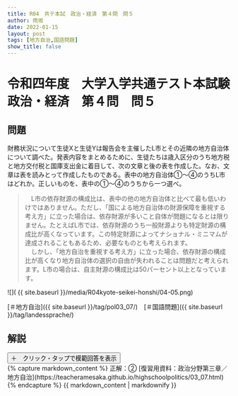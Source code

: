 ```yaml
---
title: R04　共テ本試　政治・経済　第４問　問５
author: 雨坂
date: 2022-01-15
layout: post
tags: [地方自治,国語問題]
show_title: false
---
```

  
# 令和四年度　大学入学共通テスト本試験　政治・経済　第４問　問５  
  
## 問題  
財務状況について生徒Xと生徒Yは報告会を主催したL市とその近隣の地方自治体について調べた。発表内容をまとめるために、生徒たちは歳入区分のうち地方税と地方交付税と国庫支出金に着目して、次の文章と後の表を作成した。なお、文章は表を読みとって作成したものである。表中の地方自治体①～④のうちL市はどれか。正しいものを、表中の①～④のうちから一つ選べ。  
  
>　L市の依存財源の構成比は、表中の他の地方自治体と比べて最も低いわけではありません。ただし、「国による地方自治体の財源保障を重視する考え方」に立った場合は、依存財源が多いこと自体が問題になるとは限りません。たとえばL市では、依存財源のうち一般財源よりも特定財源の構成比が高くなっています。この特定財源によってナショナル・ミニマムが達成されることもあるため、必要なものとも考えられます。  
>　しかし、「地方自治を重視する考え方」に立った場合、依存財源の構成比が高くなり地方自治体の選択の自由が失われることは問題だと考えられます。L市の場合は、自主財源の構成比は50パーセント以上となっています。  
  
![]( {{ site.baseurl }}/media/R04kyote-seikei-honshi/04-05.png)  
  
[＃地方自治]({{ site.baseurl }}/tag/pol03_07/)　[＃国語問題]({{ site.baseurl }}/tag/landessprache/)  
  
## 解説  
<div class="collapsible">
  <button class="collapsible-button">＋　クリック・タップで模範回答を表示</button>
  <div class="collapsible-content">
    {% capture markdown_content %}
正解：②  
[復習用資料：政治分野第三章／地方自治](https://teacheramesaka.github.io/highschoolpolitics/03_07.html)  
    {% endcapture %}
    {{ markdown_content | markdownify }}
  </div>
</div>